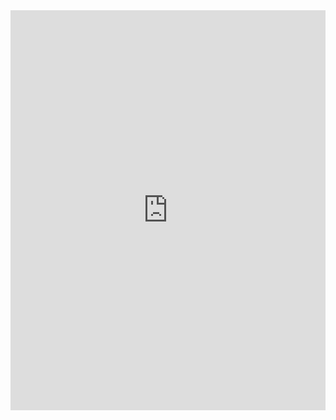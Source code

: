 

<iframe src="https://scribehow.com/embed/Create_and_merge_pull_requests_on_GitHub__OEfIl-tQTUeN1ew2NH1Fcg" width="100%" height="640" allowfullscreen frameborder="0"></iframe>

